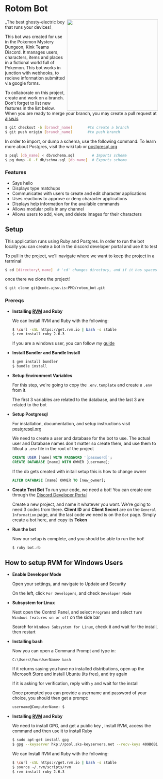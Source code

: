 # Rotom Bot
<img align= 'right' width="300" src= "https://d111vui60acwyt.cloudfront.net/product_photos/53054708/52_Rotom_original.png">
_The best ghosty-electric boy that runs your devices!_

This bot was created for use in the Pokemon Mystery Dungeon, Kink Teams Discord.
It manages users, characters, items and places in a fictional world full of
Pokemon. This bot works in junction with webhooks, to recieve information
submitted via google forms.

To collaborate on this project, create and work on a branch. Don't forget to
list new features in the list below. When you are ready to merge your branch,
you may create a pull request at [ajsw.is](https://code.ajsw.is/PMD/rotom_bot)

```bash
$ git checkout -b [branch_name]       #to create a branch
$ git push origin [branch_name]       #to push branch
```

In order to import, or dump a schema, use the following command. To learn more about
Postgres, visit the wiki tab or [postgresql.org](https://www.postgresql.org/docs/)
```bash
$ psql [db_name] < db/schema.sql        # Imports schema
$ pg_dump -O -f db/schma.sql [db_name]  # Exports schema
```

### Features
  * Says hello
  * Displays type matchups
  * Communicates with users to create and edit character applications
  * Uses reactions to approve or deny character applications
  * Displays help information for the available commands
  * Allows modular polls in any channel
  * Allows users to add, view, and delete images for their characters

## Setup
This application runs using Ruby and Postgres. In order to run the bot locally
you can create a bot in the discord developer portal and use it to test

To pull in the project, we'll navigate where we want to keep the project in a
terminal

```bash
$ cd [directory\ name]  # 'cd' changes directory, and if it has spaces '\' is the escape character
```

once there we clone the project!

```bash
$ git clone git@code.ajsw.is:PMD/rotom_bot.git
```

### Prereqs
  * __Installing [RVM](https://rvm.io/rvm/install) and Ruby__

    We can Install RVM and Ruby with the following:

    ```bash
    $ \curl -sSL https://get.rvm.io | bash -s stable
    $ rvm install ruby 2.6.3
    ```

    If you are a windows user, you can follow my [guide](#how-to-setup-rvm-for-windows-users)

  * __Install Bundler and Bundle Install__

    ```bash
    $ gem install bundler
    $ bundle install
    ```

  * __Setup Environment Variables__

    For this step, we're going to copy the `.env.template` and create a `.env`
    from it.

    The first 3 variables are related to the database, and the last 3 are
    related to the bot

  * __Setup Postgresql__

    For installation, documentation, and setup instructions
    visit [postgresql.org](https://www.postgresql.org/download/)

    We need to create a user and database for the bot to use. The actual user
    and Database names don't matter so create them, and use them to fillout a
    `.env` file in the root of the project

    ```sql
    CREATE USER [name] WITH PASSWORD '[password]';
    CREATE DATABASE [name] WITH OWNER [username];
    ```

    If the db gets created with initail setup this is how to change owner

    ```sql
    ALTER DATABASE [name] OWNER TO [new_owner];
    ```

  * __Create Test Bot__
    To run your code, we need a bot! You can create one through the
    [Discord Developer Portal](https://discordapp.com/developers/applications/)

    Create a new project, and name it whatever you want. We're going to need 3
    codes from there. **Client ID** and **Client Secret** are on the `General
    Information` page, and the last code we need is on the `Bot` page. Simply
    create a bot here, and copy its **Token**


  * __Run the bot__

    Now our setup is complete, and you should be able to run the bot!

    ```bash
    $ ruby bot.rb
    ```

## How to setup RVM for Windows Users
  * __Enable Developer Mode__

    Open your settings, and navigate to Update and Security

    On the left, click `For Developers`, and check `Developer Mode`

  * __Subsystem for Linux__

    Next open the Control Panel, and select `Programs`
    and select `Turn Windows features on or off` on the side bar

    Search for `Windows Subsystem for Linux`, check it and wait for the
    install, then restart

  * __Installing bash__

    Now you can open a Command Prompt and type in:
    ```
    C:\Users\YourUserName> bash
    ```
    If it returns saying you have no installed distributions, open up the
    Microsoft Store and install Ubuntu (its free), and try again

    If it is asking for verification, reply with `y` and wait for the install

    Once prompted you can provide a username and password of your choice, you
    should then get a prompt:

    ```bash
    username@ComputerName: $
    ```

  * __Installing [RVM](https://rvm.io/rvm/install) and Ruby__

    We need to install GPG, and get a public key
    , install RVM, access the command and then use it to install Ruby

    ```bash
    $ sudo apt-get install gpg
    $ gpg --keyserver hkp://pool.sks-keyservers.net --recv-keys 409B6B1796C275462A1703113804BB82D39DC0E3 7D2BAF1CF37B13E2069D6956105BD0E739499BDB
    ```

    We can Install RVM and Ruby with the following:

    ```bash
    $ \curl -sSL https://get.rvm.io | bash -s stable
    $ source ~/.rvm/scripts/rvm
    $ rvm install ruby 2.6.3
    ```



